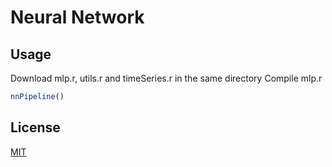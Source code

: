 # Neural Network

## Usage
Download mlp.r, utils.r and timeSeries.r in the same directory
Compile mlp.r

```R
nnPipeline()
```

## License
[MIT](https://choosealicense.com/licenses/mit/)
